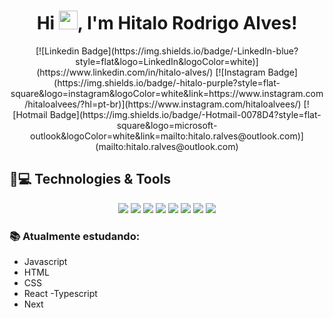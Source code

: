 <h1 align="center">Hi <img src="https://raw.githubusercontent.com/kaueMarques/kaueMarques/master/hi.gif" width="30px">, I'm Hitalo Rodrigo Alves!</h1>

<p align="center">
[![Linkedin Badge](https://img.shields.io/badge/-LinkedIn-blue?style=flat&logo=LinkedIn&logoColor=white)](https://www.linkedin.com/in/hitalo-alves/)
[![Instagram Badge](https://img.shields.io/badge/-hitalo-purple?style=flat-square&logo=instagram&logoColor=white&link=https://www.instagram.com/hitaloalvees/?hl=pt-br)](https://www.instagram.com/hitaloalvees/)
[![Hotmail Badge](https://img.shields.io/badge/-Hotmail-0078D4?style=flat-square&logo=microsoft-outlook&logoColor=white&link=mailto:hitalo.ralves@outlook.com)](mailto:hitalo.ralves@outlook.com)
</p>
 
## 🚀💻 Technologies & Tools
 
<p align="center">

<img src="https://img.shields.io/badge/Windows-fff?logo=windows&logoColor=blue" />
  <img src="https://img.shields.io/badge/TypeScript-fff?logo=typescript&logoColor=blue" />
  <img src="https://img.shields.io/badge/JavaScript-fff?logo=javascript&logoColor=yellow" />
  <img src="https://img.shields.io/badge/HTML5-fff?logo=html5&logoColor=red" />
  <img src="https://img.shields.io/badge/CSS3-fff?logo=css3&logoColor=blue" />
  <img src="https://img.shields.io/badge/React-fff?logo=react&logoColor=61DAFB" />
  <img src="https://img.shields.io/badge/PostgreSQL-fff?logo=postgresql&logoColor=blue" />
  <img src="https://img.shields.io/badge/More...-fff" />

</p>


### :books: Atualmente estudando:
- Javascript
- HTML
- CSS
- React
-Typescript
- Next

